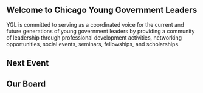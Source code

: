 ## Welcome to Chicago Young Government Leaders

YGL is committed to serving as a coordinated voice for the current and future generations of young government leaders by providing a community of leadership through professional development activities, networking opportunities, social events, seminars, fellowships, and scholarships.

## Next Event

## Our Board
